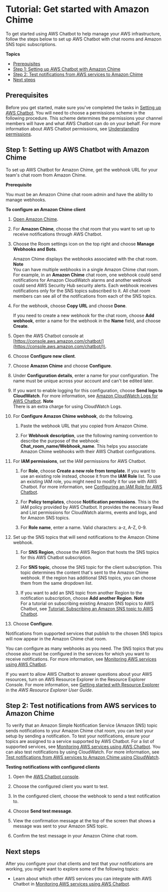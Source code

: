 # Tutorial: Get started with Amazon Chime<a name="chime-setup"></a>

To get started using AWS Chatbot to help manage your AWS infrastructure, follow the steps below to set up AWS Chatbot with chat rooms and Amazon SNS topic subscriptions\.

**Topics**
+ [Prerequisites](#getting-started-prerequisites-chime)
+ [Step 1: Setting up AWS Chatbot with Amazon Chime](#chime-sets)
+ [Step 2: Test notifications from AWS services to Amazon Chime](#test-notifications)
+ [Next steps](#next-steps)

## Prerequisites<a name="getting-started-prerequisites-chime"></a>

Before you get started, make sure you've completed the tasks in [Setting up AWS Chatbot](getting-started.md#setting-up)\. You will need to choose a permissions scheme in the following procedure\. This scheme determines the permissions your channel members will have and what AWS Chatbot can do on your behalf\. For more information about AWS Chatbot permissions, see [Understanding permissions](understanding-permissions.md)\.

## Step 1: Setting up AWS Chatbot with Amazon Chime<a name="chime-sets"></a>

To set up AWS Chatbot for Amazon Chime, get the webhook URL for your team's chat room from Amazon Chime\.

**Prerequisite**

You must be an Amazon Chime chat room admin and have the ability to manage webhooks\.

**To configure an Amazon Chime client**

1. [Open Amazon Chime](http://app.chime.aws/)\.

1. For **Amazon Chime**, choose the chat room that you want to set up to receive notifications through AWS Chatbot\.

1. Choose the Room settings icon on the top right and choose **Manage Webhooks and Bots**\.

   Amazon Chime displays the webhooks associated with the chat room\.
**Note**  
You can have multiple webhooks in a single Amazon Chime chat room\.   
For example, in an **Amazon Chime** chat room, one webhook could send notifications for Amazon CloudWatch alarms and another webhook could send AWS Security Hub security alerts\. Each webhook receives notifications only for the SNS topics subscribed to it\. All chat room members can see all of the notifications from each of the SNS topics\. 

1. For the webhook, choose **Copy URL** and choose **Done**\.

   If you need to create a new webhook for the chat room, choose **Add webhook**, enter a name for the webhook in the **Name** field, and choose **Create**\.

1. Open the AWS Chatbot console at [https://console.aws.amazon.com/chatbot/](https://console.aws.amazon.com/chatbot/)\.

1. Choose **Configure new client**\.

1. Choose **Amazon Chime** and choose **Configure**\.

1. Under **Configuration details**, enter a name for your configuration\. The name must be unique across your account and can't be edited later\.

1. If you want to enable logging for this configuration, choose **Send logs to CloudWatch**\. For more information, see [Amazon CloudWatch Logs for AWS Chatbot](cloudwatch-logs.md)\.
**Note**  
There is an extra charge for using CloudWatch Logs\.

1. For **Configure Amazon Chime webhook**, do the following\.

   1. Paste the webhook URL that you copied from Amazon Chime\.

   1. For **Webhook description**, use the following naming convention to describe the purpose of the webhook: **Chat\_room\_name/Webhook\_name**\. This helps you associate Amazon Chime webhooks with their AWS Chatbot configurations\.

1. For **IAM permissions**, set the IAM permissions for AWS Chatbot\.

   1. For **Role**, choose **Create a new role from template**\. If you want to use an existing role instead, choose it from the **IAM Role** list\. To use an existing IAM role, you might need to modify it for use with AWS Chatbot\. For more information, see [Configuring an IAM Role for AWS Chatbot](understanding-permissions.md#editing-iam-roles-for-chatbot)\.

   1. For **Policy templates**, choose **Notification permissions**\. This is the IAM policy provided by AWS Chatbot\. It provides the necessary Read and List permissions for CloudWatch alarms, events and logs, and for Amazon SNS topics\.

   1. For **Role name**, enter a name\. Valid characters: a\-z, A\-Z, 0\-9\.

1. Set up the SNS topics that will send notifications to the Amazon Chime webhook\.

   1. For **SNS Region**, choose the AWS Region that hosts the SNS topics for this AWS Chatbot subscription\.

   1. For **SNS topic**, choose the SNS topic for the client subscription\. This topic determines the content that's sent to the Amazon Chime webhook\. If the region has additional SNS topics, you can choose them from the same dropdown list\.

   1. If you want to add an SNS topic from another Region to the notification subscription, choose **Add another Region**\. 
**Note**  
For a tutorial on subscribing existing Amazon SNS topics to AWS Chatbot, see [Tutorial: Subscribing an Amazon SNS topic to AWS Chatbot](subscribe-sns-topic.md)\.

1. Choose **Configure**\. 

Notifications from supported services that publish to the chosen SNS topics will now appear in the Amazon Chime chat room\.

You can configure as many webhooks as you need\. The SNS topics that you choose also must be configured in the services for which you want to receive notifications\. For more information, see [Monitoring AWS services using AWS Chatbot](related-services.md)\.

If you want to allow AWS Chatbot to answer questions about your AWS resources, turn on AWS Resource Explorer in the Resource Explorer Console\. For more information, see [Getting started with Resource Explorer ](https://docs.aws.amazon.com/resource-explorer/latest/userguide/getting-started.html)in the *AWS Resource Explorer User Guide*\.

## Step 2: Test notifications from AWS services to Amazon Chime<a name="test-notifications"></a>

To verify that an Amazon Simple Notification Service \(Amazon SNS\) topic sends notifications to your Amazon Chime chat room, you can test your setup by sending a notification\. To test your notifications, ensure your topics are assigned to a service supported by AWS Chatbot\. For a list of supported services, see [Monitoring AWS services using AWS Chatbot](related-services.md)\. You can also test notifications by using CloudWatch\. For more information, see [Test notifications from AWS services to Amazon Chime using CloudWatch](test-notifications-cw.md)\.

**Testing notifications with configured clients**

1. Open the [AWS Chatbot console](https://console.aws.amazon.com/chatbot/)\.

1. Choose the configured client you want to test\.

1. In the configured client, choose the webhook to send a test notification to\.

1. Choose **Send test message**\.

1. View the confirmation message at the top of the screen that shows a message was sent to your Amazon SNS topic\.

1. Confirm the test message in your Amazon Chime chat room\.

## Next steps<a name="next-steps"></a>

After you configure your chat clients and test that your notifications are working, you might want to explore some of the following topics:
+ Learn about which other AWS services you can integrate with AWS Chatbot in [Monitoring AWS services using AWS Chatbot](related-services.md)\.
